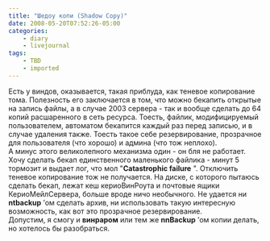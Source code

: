 ```yaml
---
title: "Шедоу копи (Shadow Copy)"
date: 2008-05-20T07:52:26-05:00
categories:
    - diary
    - livejournal
tags:
    - TBD
    - imported
---
```


Есть у виндов, оказывается, такая приблуда, как теневое копирование тома. Полезность его заключается в том, что можно бекапить открытые на запись файлы, а в случае 2003 сервера - так и вообще сделать до 64 копий расшаренного в сеть ресурса. Тоесть, файлик, модифицируемый пользователем, автоматом бекапится каждый раз перед записью, и в случае удаления также. Тоесть такое себе резервирование, прозрачное для пользователя (что хорошо) и админа (что тож неплохо).   
А минус этого великолепного механизма один - он бля не работает.  Хочу сделать бекап единственного маленького файлика - минут 5 тормозит и выдает лог, что мол "**Catastrophic failure** ". Отключить теневое копирование тож не получается. На диске, с которого пытаюсь сделать бекап, лежат кеш кериоВинРоута и почтовые ящики КериоМейлСервера, больше вроде ничо необычного. Не удается ни **ntbackup** ʼом сделать архив, ни использовать такую интересную возможность, как вот это прозрачное резервирование.  
Допустим, я смогу и **винраром** или тем же **nnBackup** ʼом копии делать, но хотелось бы разобраться.